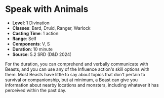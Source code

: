# Speak with Animals

- **Level**: 1 Divination
- **Classes**: Bard, Druid, Ranger, Warlock
- **Casting Time**: 1 action
- **Range**: Self
- **Components**: V, S
- **Duration**: 10 minute
- **Source**: 5.2 SRD (D&D 2024)

For the duration, you can comprehend and verbally communicate with Beasts, and you can use any of the Influence action's skill options with them. Most Beasts have little to say about topics that don't pertain to survival or companionship, but at minimum, a Beast can give you information about nearby locations and monsters, including whatever it has perceived within the past day.

